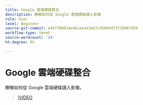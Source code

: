 ```yaml
---
title: Google 雲端硬碟整合
description: 瞭解如何從 Google 雲端硬碟讀入影像
role: User
level: Beginner
source-git-commit: e45ff88014e4bceea43ab7c45069d73f29987459
workflow-type: tm+mt
source-wordcount: '24'
ht-degree: 0%

---
```


# Google 雲端硬碟整合

瞭解如何從 Google 雲端硬碟讀入影像。

>[!VIDEO](https://video.tv.adobe.com/v/3420219?quality=12&learn=on&hidetitle=true)

